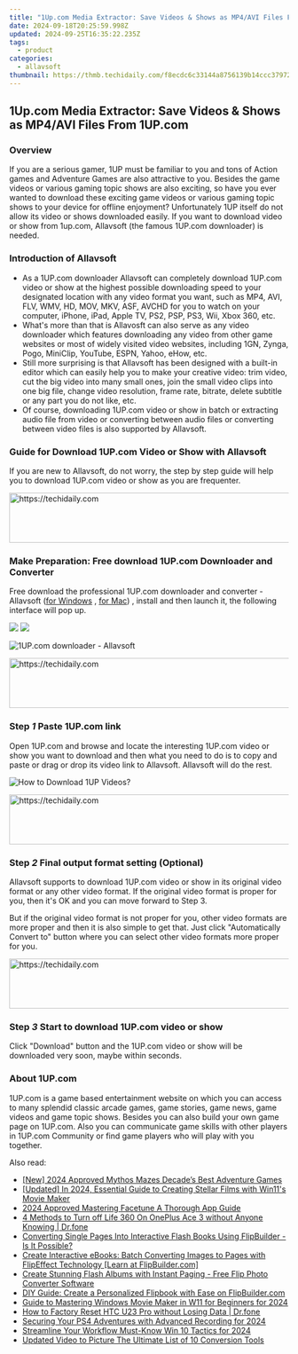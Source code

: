 ```yaml
---
title: "1Up.com Media Extractor: Save Videos & Shows as MP4/AVI Files From 1UP.com"
date: 2024-09-18T20:25:59.998Z
updated: 2024-09-25T16:35:22.235Z
tags:
  - product
categories:
  - allavsoft
thumbnail: https://thmb.techidaily.com/f8ecdc6c33144a8756139b14ccc37972ba5fac5122e75e4781350dfcc5ba234f.jpg
---
```


## 1Up.com Media Extractor: Save Videos & Shows as MP4/AVI Files From 1UP.com

### Overview

If you are a serious gamer, 1UP must be familiar to you and tons of Action games and Adventure Games are also attractive to you. Besides the game videos or various gaming topic shows are also exciting, so have you ever wanted to download these exciting game videos or various gaming topic shows to your device for offline enjoyment? Unfortunately 1UP itself do not allow its video or shows downloaded easily. If you want to download video or show from 1up.com, Allavsoft (the famous 1UP.com downloader) is needed.

### Introduction of Allavsoft

* As a 1UP.com downloader Allavsoft can completely download 1UP.com video or show at the highest possible downloading speed to your designated location with any video format you want, such as MP4, AVI, FLV, WMV, HD, MOV, MKV, ASF, AVCHD for you to watch on your computer, iPhone, iPad, Apple TV, PS2, PSP, PS3, Wii, Xbox 360, etc.
* What's more than that is Allavosft can also serve as any video downloader which features downloading any video from other game websites or most of widely visited video websites, including 1GN, Zynga, Pogo, MiniClip, YouTube, ESPN, Yahoo, eHow, etc.
* Still more surprising is that Allavsoft has been designed with a built-in editor which can easily help you to make your creative video: trim video, cut the big video into many small ones, join the small video clips into one big file, change video resolution, frame rate, bitrate, delete subtitle or any part you do not like, etc.
* Of course, downloading 1UP.com video or show in batch or extracting audio file from video or converting between audio files or converting between video files is also supported by Allavsoft.

### Guide for Download 1UP.com Video or Show with Allavsoft

If you are new to Allavsoft, do not worry, the step by step guide will help you to download 1UP.com video or show as you are frequenter.

<!-- affiliate ads begin -->
<a href="https://appsumo.8odi.net/c/5597632/2105860/7443" target="_top" id="2105860">
  <img src="//a.impactradius-go.com/display-ad/7443-2105860" border="0" alt="https://techidaily.com" width="728" height="90"/>
</a>
<img height="0" width="0" src="https://appsumo.8odi.net/i/5597632/2105860/7443" style="position:absolute;visibility:hidden;" border="0" />
<!-- affiliate ads end -->

### Make Preparation: Free download 1UP.com Downloader and Converter

Free download the professional 1UP.com downloader and converter - Allavsoft ([for Windows](https://tools.techidaily.com/allavsoft/products/) , [for Mac](https://tools.techidaily.com/allavsoft/products/)) , install and then launch it, the following interface will pop up.

[![](https://www.allavsoft.com/how-to/../images/how-to/free-download-win.jpg)](https://tools.techidaily.com/allavsoft/products/) [![](https://www.allavsoft.com/how-to/../images/how-to/free-download-mac.jpg)](https://tools.techidaily.com/allavsoft/products/)

![1UP.com downloader - Allavsoft](https://www.allavsoft.com/how-to/../images/allavsoft/screen-shot-600.jpg)

<!-- affiliate ads begin -->
<a href="https://aidotcom.pxf.io/c/5597632/2134501/19576" target="_top" id="2134501">
  <img src="//a.impactradius-go.com/display-ad/19576-2134501" border="0" alt="https://techidaily.com" width="640" height="90"/>
</a>
<img height="0" width="0" src="https://aidotcom.pxf.io/i/5597632/2134501/19576" style="position:absolute;visibility:hidden;" border="0" />
<!-- affiliate ads end -->

### Step _1_ Paste 1UP.com link

Open 1UP.com and browse and locate the interesting 1UP.com video or show you want to download and then what you need to do is to copy and paste or drag or drop its video link to Allavsoft. Allavsoft will do the rest.

![How to Download 1UP Videos?](https://www.allavsoft.com/how-to/../images/how-to/dare-dorm-download/download-daredorm.jpg)

<!-- affiliate ads begin -->
<a href="https://appsumo.8odi.net/c/5597632/2137394/7443" target="_top" id="2137394">
  <img src="//a.impactradius-go.com/display-ad/7443-2137394" border="0" alt="https://techidaily.com" width="600" height="90"/>
</a>
<img height="0" width="0" src="https://appsumo.8odi.net/i/5597632/2137394/7443" style="position:absolute;visibility:hidden;" border="0" />
<!-- affiliate ads end -->

### Step _2_ Final output format setting (Optional)

Allavsoft supports to download 1UP.com video or show in its original video format or any other video format. If the original video format is proper for you, then it's OK and you can move forward to Step 3.

But if the original video format is not proper for you, other video formats are more proper and then it is also simple to get that. Just click "Automatically Convert to" button where you can select other video formats more proper for you.

<!-- affiliate ads begin -->
<a href="https://appsumo.8odi.net/c/5597632/2123735/7443" target="_top" id="2123735">
  <img src="//a.impactradius-go.com/display-ad/7443-2123735" border="0" alt="https://techidaily.com" width="600" height="90"/>
</a>
<img height="0" width="0" src="https://appsumo.8odi.net/i/5597632/2123735/7443" style="position:absolute;visibility:hidden;" border="0" />
<!-- affiliate ads end -->

### Step _3_ Start to download 1UP.com video or show

Click "Download" button and the 1UP.com video or show will be downloaded very soon, maybe within seconds.

### About 1UP.com

1UP.com is a game based entertainment website on which you can access to many splendid classic arcade games, game stories, game news, game videos and game topic shows. Besides you can also build your own game page on 1UP.com. Also you can communicate game skills with other players in 1UP.com Community or find game players who will play with you together.

<ins class="adsbygoogle"
     style="display:block"
     data-ad-format="autorelaxed"
     data-ad-client="ca-pub-7571918770474297"
     data-ad-slot="1223367746"></ins>

<ins class="adsbygoogle"
     style="display:block"
     data-ad-client="ca-pub-7571918770474297"
     data-ad-slot="8358498916"
     data-ad-format="auto"
     data-full-width-responsive="true"></ins>

<span class="atpl-alsoreadstyle">Also read:</span>
<div><ul>
<li><a href="https://video-capture.techidaily.com/new-2024-approved-mythos-mazes-decades-best-adventure-games/"><u>[New] 2024 Approved Mythos Mazes Decade’s Best Adventure Games</u></a></li>
<li><a href="https://fox-links.techidaily.com/updated-in-2024-essential-guide-to-creating-stellar-films-with-win11s-movie-maker/"><u>[Updated] In 2024, Essential Guide to Creating Stellar Films with Win11's Movie Maker</u></a></li>
<li><a href="https://extra-approaches.techidaily.com/2024-approved-mastering-facetune-a-thorough-app-guide/"><u>2024 Approved Mastering Facetune A Thorough App Guide</u></a></li>
<li><a href="https://location-fake.techidaily.com/4-methods-to-turn-off-life-360-on-oneplus-ace-3-without-anyone-knowing-drfone-by-drfone-virtual-android/"><u>4 Methods to Turn off Life 360 On OnePlus Ace 3 without Anyone Knowing | Dr.fone</u></a></li>
<li><a href="https://fox-sys.techidaily.com/converting-single-pages-into-interactive-flash-books-using-flipbuilder-is-it-possible/"><u>Converting Single Pages Into Interactive Flash Books Using FlipBuilder - Is It Possible?</u></a></li>
<li><a href="https://fox-sys.techidaily.com/create-interactive-ebooks-batch-converting-images-to-pages-with-flipeffect-technology-learn-at-flipbuildercom/"><u>Create Interactive eBooks: Batch Converting Images to Pages with FlipEffect Technology [Learn at FlipBuilder.com]</u></a></li>
<li><a href="https://fox-sys.techidaily.com/create-stunning-flash-albums-with-instant-paging-free-flip-photo-converter-software/"><u>Create Stunning Flash Albums with Instant Paging - Free Flip Photo Converter Software</u></a></li>
<li><a href="https://fox-sys.techidaily.com/diy-guide-create-a-personalized-flipbook-with-ease-on-flipbuildercom/"><u>DIY Guide: Create a Personalized Flipbook with Ease on FlipBuilder.com</u></a></li>
<li><a href="https://some-techniques.techidaily.com/guide-to-mastering-windows-movie-maker-in-w11-for-beginners-for-2024/"><u>Guide to Mastering Windows Movie Maker in W11 for Beginners for 2024</u></a></li>
<li><a href="https://techidaily.com/how-to-factory-reset-htc-u23-pro-without-losing-data-drfone-by-drfone-reset-android-reset-android/"><u>How to Factory Reset HTC U23 Pro without Losing Data | Dr.fone</u></a></li>
<li><a href="https://visual-screen-recording.techidaily.com/securing-your-ps4-adventures-with-advanced-recording-for-2024/"><u>Securing Your PS4 Adventures with Advanced Recording for 2024</u></a></li>
<li><a href="https://some-guidance.techidaily.com/streamline-your-workflow-must-know-win-10-tactics-for-2024/"><u>Streamline Your Workflow Must-Know Win 10 Tactics for 2024</u></a></li>
<li><a href="https://smart-video-creator.techidaily.com/updated-video-to-picture-the-ultimate-list-of-10-conversion-tools/"><u>Updated Video to Picture The Ultimate List of 10 Conversion Tools</u></a></li>
</ul></div>

